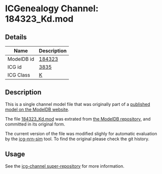 # ICGenealogy Channel: 184323\_Kd.mod

## Details

Name | Description
---- | -----------
ModelDB id | [184323](http://senselab.med.yale.edu/ModelDB/ShowModel.cshtml?model=184323)
ICG id | [3835](http://icg.neurotheory.ox.ac.uk/channels/1/3835)
ICG Class | [K](http://icg.neurotheory.ox.ac.uk/channels/1)

## Description

This is a single channel model file that was originally part of a [published model on the ModelDB website](http://senselab.med.yale.edu/mModelDB/ShowModel.cshtml?model=184323).


The file [184323\_Kd.mod](184323_Kd.mod) was extrated from [the ModelDB repository](http://senselab.med.yale.edu/ModelDB/ShowModel.cshtml?model=184323), and committed in its original form.

The current version of the file was modified slighly for automatic evaluation by the [icg-nrn-sim](https://github.com/icgenealogy/icg-nrn-sim) tool. To find the original please check the git history.


## Usage

See the [icg-channel super-repository](https://github.com/icgenealogy/icg-channels) for more information.